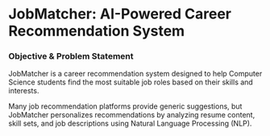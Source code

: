 # JobMatcher: AI-Powered Career Recommendation System
### Objective & Problem Statement
JobMatcher is a career recommendation system designed to help Computer Science students find the most suitable job roles based on their skills and interests. 

Many job recommendation platforms provide generic suggestions, but JobMatcher personalizes recommendations by analyzing resume content, skill sets, and job descriptions using Natural Language Processing (NLP).
